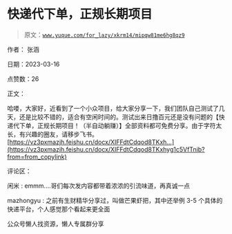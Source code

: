 # 快递代下单，正规长期项目

> 原文：[`www.yuque.com/for_lazy/xkrm14/mipqw81me6hg8qz9`](https://www.yuque.com/for_lazy/xkrm14/mipqw81me6hg8qz9)



作者： 张涵



日期：2023-03-16



点赞数：26



正文：



哈喽，大家好，近看到了一个小众项目，给大家分享一下，我们团队自己测试了几天，还是比较不错的，适合有空闲时间的。测试出来日撸百元还是没有问题的【快递代下单，正规长期项目！（半自动躺赚）】全部资料都可免费分享。由于字符太长，有兴趣的圈友，请移步飞书。 [https://vz3pxmazjh.feishu.cn/docx/XIFFdtCdqod8TKxh...](https://vz3pxmazjh.feishu.cn/docx/XIFFdtCdqod8TKxhyg1c5VfTnib?from=from_copylink)



评论区：



闲米 : emmm....哥们每次发内容都带着浓浓的引流味道，再真诚一点



mazhongyu : 之前有生财精华分享过，叫做芒果虾把，其中还举例 3-5 个具体的快递平台，个人感觉那个看起来更全面



公众号懒人找资源，懒人专属群分享

